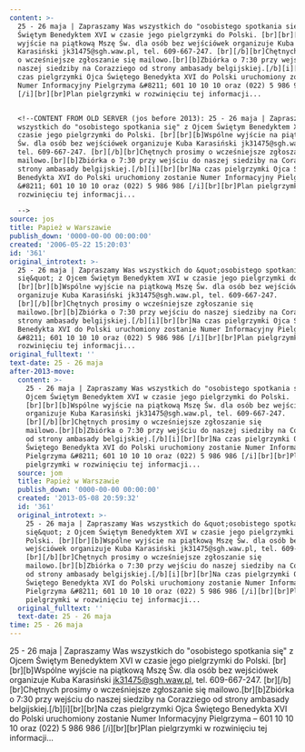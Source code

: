 ```yaml
---
content: >-
  25 - 26 maja | Zapraszamy Was wszystkich do "osobistego spotkania się" z Ojcem
  Świętym Benedyktem XVI w czasie jego pielgrzymki do Polski. [br][br][b]Wspólne
  wyjście na piątkową Mszę Św. dla osób bez wejściówek organizuje Kuba
  Karasiński jk31475@sgh.waw.pl, tel. 609-667-247. [br][/b][br]Chętnych prosimy
  o wcześniejsze zgłoszanie się mailowo.[br][b]Zbiórka o 7:30 przy wejściu do
  naszej siedziby na Corazziego od strony ambasady belgijskiej.[/b][i][br][br]Na
  czas pielgrzymki Ojca Świętego Benedykta XVI do Polski uruchomiony zostanie
  Numer Informacyjny Pielgrzyma &#8211; 601 10 10 10 oraz (022) 5 986 986
  [/i][br][br]Plan pielgrzymki w rozwinięciu tej informacji...


  <!--CONTENT FROM OLD SERVER (jos before 2013): 25 - 26 maja | Zapraszamy Was
  wszystkich do "osobistego spotkania się" z Ojcem Świętym Benedyktem XVI w
  czasie jego pielgrzymki do Polski. [br][br][b]Wspólne wyjście na piątkową Mszę
  Św. dla osób bez wejściówek organizuje Kuba Karasiński jk31475@sgh.waw.pl,
  tel. 609-667-247. [br][/b][br]Chętnych prosimy o wcześniejsze zgłoszanie się
  mailowo.[br][b]Zbiórka o 7:30 przy wejściu do naszej siedziby na Corazziego od
  strony ambasady belgijskiej.[/b][i][br][br]Na czas pielgrzymki Ojca Świętego
  Benedykta XVI do Polski uruchomiony zostanie Numer Informacyjny Pielgrzyma
  &#8211; 601 10 10 10 oraz (022) 5 986 986 [/i][br][br]Plan pielgrzymki w
  rozwinięciu tej informacji...

  -->
source: jos
title: Papież w Warszawie
publish_down: '0000-00-00 00:00:00'
created: '2006-05-22 15:20:03'
id: '361'
original_introtext: >-
  25 - 26 maja | Zapraszamy Was wszystkich do &quot;osobistego spotkania
  się&quot; z Ojcem Świętym Benedyktem XVI w czasie jego pielgrzymki do Polski.
  [br][br][b]Wspólne wyjście na piątkową Mszę Św. dla osób bez wejściówek
  organizuje Kuba Karasiński jk31475@sgh.waw.pl, tel. 609-667-247.
  [br][/b][br]Chętnych prosimy o wcześniejsze zgłoszanie się
  mailowo.[br][b]Zbiórka o 7:30 przy wejściu do naszej siedziby na Corazziego od
  strony ambasady belgijskiej.[/b][i][br][br]Na czas pielgrzymki Ojca Świętego
  Benedykta XVI do Polski uruchomiony zostanie Numer Informacyjny Pielgrzyma
  &#8211; 601 10 10 10 oraz (022) 5 986 986 [/i][br][br]Plan pielgrzymki w
  rozwinięciu tej informacji...
original_fulltext: ''
text-date: 25 - 26 maja
after-2013-move:
  content: >-
    25 - 26 maja | Zapraszamy Was wszystkich do "osobistego spotkania się" z
    Ojcem Świętym Benedyktem XVI w czasie jego pielgrzymki do Polski.
    [br][br][b]Wspólne wyjście na piątkową Mszę Św. dla osób bez wejściówek
    organizuje Kuba Karasiński jk31475@sgh.waw.pl, tel. 609-667-247.
    [br][/b][br]Chętnych prosimy o wcześniejsze zgłoszanie się
    mailowo.[br][b]Zbiórka o 7:30 przy wejściu do naszej siedziby na Corazziego
    od strony ambasady belgijskiej.[/b][i][br][br]Na czas pielgrzymki Ojca
    Świętego Benedykta XVI do Polski uruchomiony zostanie Numer Informacyjny
    Pielgrzyma &#8211; 601 10 10 10 oraz (022) 5 986 986 [/i][br][br]Plan
    pielgrzymki w rozwinięciu tej informacji...
  source: jom
  title: Papież w Warszawie
  publish_down: '0000-00-00 00:00:00'
  created: '2013-05-08 20:59:32'
  id: '361'
  original_introtext: >-
    25 - 26 maja | Zapraszamy Was wszystkich do &quot;osobistego spotkania
    się&quot; z Ojcem Świętym Benedyktem XVI w czasie jego pielgrzymki do
    Polski. [br][br][b]Wspólne wyjście na piątkową Mszę Św. dla osób bez
    wejściówek organizuje Kuba Karasiński jk31475@sgh.waw.pl, tel. 609-667-247.
    [br][/b][br]Chętnych prosimy o wcześniejsze zgłoszanie się
    mailowo.[br][b]Zbiórka o 7:30 przy wejściu do naszej siedziby na Corazziego
    od strony ambasady belgijskiej.[/b][i][br][br]Na czas pielgrzymki Ojca
    Świętego Benedykta XVI do Polski uruchomiony zostanie Numer Informacyjny
    Pielgrzyma &#8211; 601 10 10 10 oraz (022) 5 986 986 [/i][br][br]Plan
    pielgrzymki w rozwinięciu tej informacji...
  original_fulltext: ''
  text-date: 25 - 26 maja
time: 25 - 26 maja
---
```

25 - 26 maja | Zapraszamy Was wszystkich do "osobistego spotkania się" z Ojcem Świętym Benedyktem XVI w czasie jego pielgrzymki do Polski. [br][br][b]Wspólne wyjście na piątkową Mszę Św. dla osób bez wejściówek organizuje Kuba Karasiński jk31475@sgh.waw.pl, tel. 609-667-247. [br][/b][br]Chętnych prosimy o wcześniejsze zgłoszanie się mailowo.[br][b]Zbiórka o 7:30 przy wejściu do naszej siedziby na Corazziego od strony ambasady belgijskiej.[/b][i][br][br]Na czas pielgrzymki Ojca Świętego Benedykta XVI do Polski uruchomiony zostanie Numer Informacyjny Pielgrzyma &#8211; 601 10 10 10 oraz (022) 5 986 986 [/i][br][br]Plan pielgrzymki w rozwinięciu tej informacji...

<!--CONTENT FROM OLD SERVER (jos before 2013): 25 - 26 maja | Zapraszamy Was wszystkich do "osobistego spotkania się" z Ojcem Świętym Benedyktem XVI w czasie jego pielgrzymki do Polski. [br][br][b]Wspólne wyjście na piątkową Mszę Św. dla osób bez wejściówek organizuje Kuba Karasiński jk31475@sgh.waw.pl, tel. 609-667-247. [br][/b][br]Chętnych prosimy o wcześniejsze zgłoszanie się mailowo.[br][b]Zbiórka o 7:30 przy wejściu do naszej siedziby na Corazziego od strony ambasady belgijskiej.[/b][i][br][br]Na czas pielgrzymki Ojca Świętego Benedykta XVI do Polski uruchomiony zostanie Numer Informacyjny Pielgrzyma &#8211; 601 10 10 10 oraz (022) 5 986 986 [/i][br][br]Plan pielgrzymki w rozwinięciu tej informacji...
-->

<!--{{json:{"created_date":"2006-05-22 15:20:03","publish_down":"0000-00-00 00:00:00","id":"361"}}}-->
